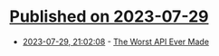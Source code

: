 # [Published on 2023-07-29](index.md)

* [2023-07-29, 21:02:08](https://lobste.rs/s/baco3g/worst_api_ever_made) - [The Worst API Ever Made](https://caseymuratori.com/blog_0025)
